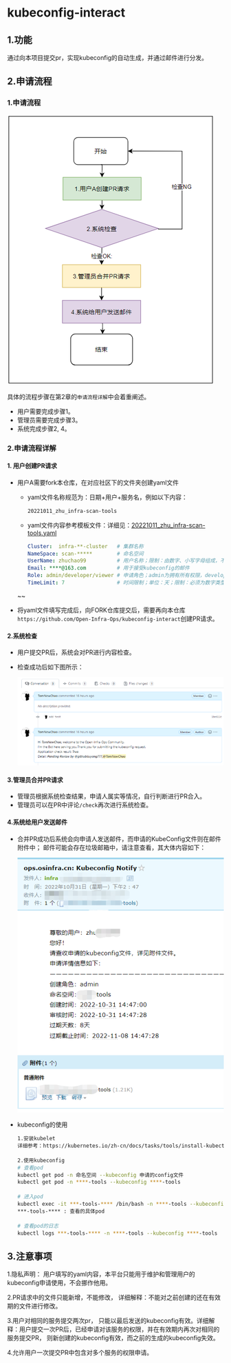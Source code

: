 # kubeconfig-interact

## 1.功能

​	通过向本项目提交pr，实现kubeconfig的自动生成，并通过邮件进行分发。

## 2.申请流程

### 1.申请流程

<img src="doc/流程图.png" alt="流程图"/>

具体的流程步骤在第2章的`申请流程详解`中会着重阐述。

- 用户需要完成步骤1。
- 管理员需要完成步骤3。
- 系统完成步骤2, 4。

### 2.申请流程详解

#### 1. 用户创建PR请求

+ 用户A需要fork本仓库，在对应社区下的文件夹创建yaml文件

  + yaml文件名称规范为：日期+用户+服务名，例如以下内容：

    ~~~bash
    20221011_zhu_infra-scan-tools
    ~~~

  + yaml文件内容参考模板文件：详细见：[20221011_zhu_infra-scan-tools.yaml](https://github.com/Open-Infra-Ops/kubeconfig-interact/blob/main/doc/20221011_zhu_infra-scan-tools.yaml)

    ~~~yaml
    Cluster:  infra-**-cluster   # 集群名称
    NameSpace: scan-*****        # 命名空间
    UserName: zhuchao99          # 用户名称；限制：由数字、小写字母组成，不能含有特殊字符，最长长度为20，不能包含大写字母。
    Email: ****@163.com          # 用于接受kubeconfig的邮件
    Role: admin/developer/viewer # 申请角色；admin为拥有所有权限，developer为开发者权限，进入容器权限， viewer只能查看日志 
    TimeLimit: 7                 # 时间限制；单位：天；限制：必须为数字类型，不能小于0。
  ~~

+ 将yaml文件填写完成后，向FORK仓库提交后，需要再向本仓库`https://github.com/Open-Infra-Ops/kubeconfig-interact`创建PR请求。

#### 2.系统检查

+ 用户提交PR后，系统会对PR进行内容检查。

+ 检查成功后如下图所示：

  <img src="doc/check.png" alt="check"/>

#### 3.管理员合并PR请求

+ 管理员根据系统检查结果，申请人属实等情况，自行判断进行PR合入。
+ 管理员可以在PR中评论`/check`再次进行系统检查。

#### 4.系统给用户发送邮件

+ 合并PR成功后系统会向申请人发送邮件，而申请的KubeConfig文件则在邮件附件中； 邮件可能会存在垃圾邮箱中，请注意查看，其大体内容如下：

  <img src="doc/邮件内容.png" alt="邮件内容"/>

+ kubeconfig的使用

  ~~~bash
  1.安装kubelet
  详细参考：https://kubernetes.io/zh-cn/docs/tasks/tools/install-kubectl-windows/
  
  2.使用kubeconfig
  # 查看pod
  kubectl get pod -n 命名空间 --kubeconfig 申请的config文件
  kubectl get pod -n ****-tools --kubeconfig ****-tools
  
  # 进入pod
  kubectl exec -it ***-tools-**** /bin/bash -n ****-tools --kubeconfig ****-tools
  ***-tools-**** : 查看的具体pod
  
  # 查看pod的日志
  kubectl logs ***-tools-**** -n ****-tools --kubeconfig ****-tools
  ~~~

## 3.注意事项

1.隐私声明： 用户填写的yaml内容，本平台只能用于维护和管理用户的kubeconfig申请使用，不会挪作他用。

2.PR请求中的文件只能新增，不能修改， 详细解释：不能对之前创建的还在有效期的文件进行修改。

3.用户对相同的服务提交两次pr， 只能以最后发送的kubeconfig有效。详细解释：用户提交一次PR后，已经申请对该服务的权限，并在有效期内再次对相同的服务提交PR， 则新创建的kubeconfig有效，而之前的生成的kubeconfig失效。

4.允许用户一次提交PR中包含对多个服务的权限申请。


